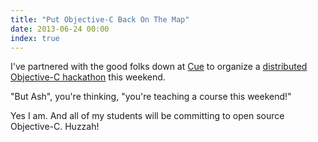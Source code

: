 ```yaml
---
title: "Put Objective-C Back On The Map"
date: 2013-06-24 00:00
index: true
---
```


I've partnered with the good folks down at [Cue](https://www.cueup.com/) to organize a [distributed Objective-C hackathon](https://objectivechackathon.appspot.com) this weekend.

"But Ash", you're thinking, "you're teaching a course this weekend!"

Yes I am. And all of my students will be committing to open source Objective-C. Huzzah!

<!-- more -->
